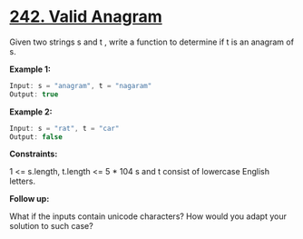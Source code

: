 # [242. Valid Anagram](https://leetcode.com/problems/valid-anagram/)

Given two strings s and t , write a function to determine if t is an anagram of s.

**Example 1:**

```c
Input: s = "anagram", t = "nagaram"
Output: true
```

**Example 2:**

```c
Input: s = "rat", t = "car"
Output: false
```

**Constraints:**

1 <= s.length, t.length <= 5 * 104
s and t consist of lowercase English letters.

    
**Follow up:**


What if the inputs contain unicode characters? How would you adapt your solution to such case?